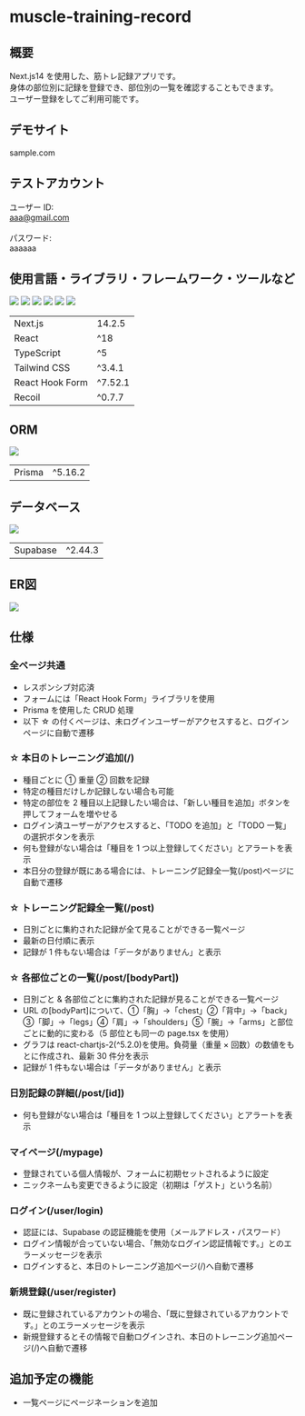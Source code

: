 # muscle-training-record

## 概要

Next.js14 を使用した、筋トレ記録アプリです。<br>
身体の部位別に記録を登録でき、部位別の一覧を確認することもできます。<br>
ユーザー登録をしてご利用可能です。

## デモサイト

sample.com

## テストアカウント

ユーザー ID:<br/>
aaa@gmail.com<br/>
<br/>
パスワード:<br/>
aaaaaa

## 使用言語・ライブラリ・フレームワーク・ツールなど

<p>
<img src="https://img.shields.io/badge/Next-black?style=for-the-badge&logo=next.js&logoColor=white">
<img src="https://img.shields.io/badge/react-%2320232a.svg?style=for-the-badge&logo=react&logoColor=%2361DAFB">
<img src="https://img.shields.io/badge/typescript-%23007ACC.svg?style=for-the-badge&logo=typescript&logoColor=white">
<img src="https://img.shields.io/badge/tailwindcss-%2338B2AC.svg?style=for-the-badge&logo=tailwind-css&logoColor=white">
<img src="https://img.shields.io/badge/React%20Hook%20Form-%23EC5990.svg?style=for-the-badge&logo=reacthookform&logoColor=white">
<img src="https://img.shields.io/badge/Recoil-3578E5.svg?style=for-the-badge&logo=recoil&logoColor=white">
</p>
<table>
  <tr>
    <td>Next.js</td>
    <td>14.2.5</td>
  </tr>
  <tr>
    <td>React</td>
    <td>^18</td>
  </tr>
  <tr>
    <td>TypeScript</td>
    <td>^5</td>
  </tr>
  <tr>
    <td>Tailwind CSS</td>
    <td>^3.4.1</td>
  </tr>
  <tr>
    <td>React Hook Form</td>
    <td>^7.52.1</td>
  </tr>
  <tr>
    <td>Recoil</td>
    <td>^0.7.7</td>
  </tr>
</table>

## ORM

<p>
<img src="https://img.shields.io/badge/Prisma-3982CE?style=for-the-badge&logo=Prisma&logoColor=white">
</p>
<table>
  <tr>
    <td>Prisma</td>
    <td>^5.16.2</td>
  </tr>
</table>

## データベース

<p>
<img src="https://img.shields.io/badge/Supabase-3ECF8E?style=for-the-badge&logo=supabase&logoColor=white">
</p>
<table>
  <tr>
    <td>Supabase</td>
    <td>^2.44.3</td>
  </tr>
</table>

## ER図
<img src="![er](https://github.com/user-attachments/assets/6c5d24dc-2d57-41dd-857f-a54eaf845934)">


## 仕様

### 全ページ共通

- レスポンシブ対応済
- フォームには「React Hook Form」ライブラリを使用
- Prisma を使用した CRUD 処理
- 以下 ☆ の付くページは、未ログインユーザーがアクセスすると、ログインページに自動で遷移

### ☆ 本日のトレーニング追加(/)

- 種目ごとに ① 重量 ② 回数を記録
- 特定の種目だけしか記録しない場合も可能
- 特定の部位を 2 種目以上記録したい場合は、「新しい種目を追加」ボタンを押してフォームを増やせる
- ログイン済ユーザーがアクセスすると、「TODO を追加」と「TODO 一覧」の選択ボタンを表示
- 何も登録がない場合は「種目を 1 つ以上登録してください」とアラートを表示
- 本日分の登録が既にある場合には、トレーニング記録全一覧(/post)ページに自動で遷移

### ☆ トレーニング記録全一覧(/post)

- 日別ごとに集約された記録が全て見ることができる一覧ページ
- 最新の日付順に表示
- 記録が 1 件もない場合は「データがありません」と表示

### ☆ 各部位ごとの一覧(/post/[bodyPart])

- 日別ごと & 各部位ごとに集約された記録が見ることができる一覧ページ
- URL の[bodyPart]について、①「胸」→「chest」②「背中」→「back」③「脚」→「legs」④「肩」→「shoulders」⑤「腕」→「arms」と部位ごとに動的に変わる（5 部位とも同一の page.tsx を使用）
- グラフは react-chartjs-2(^5.2.0)を使用。負荷量（重量 × 回数）の数値をもとに作成され、最新 30 件分を表示
- 記録が 1 件もない場合は「データがありません」と表示

### 日別記録の詳細(/post/[id])

- 何も登録がない場合は「種目を 1 つ以上登録してください」とアラートを表示

### マイページ(/mypage)

- 登録されている個人情報が、フォームに初期セットされるように設定
- ニックネームも変更できるように設定（初期は「ゲスト」という名前）

### ログイン(/user/login)

- 認証には、Supabase の認証機能を使用（メールアドレス・パスワード）
- ログイン情報が合っていない場合、「無効なログイン認証情報です。」とのエラーメッセージを表示
- ログインすると、本日のトレーニング追加ページ(/)へ自動で遷移

### 新規登録(/user/register)

- 既に登録されているアカウントの場合、「既に登録されているアカウントです。」とのエラーメッセージを表示
- 新規登録するとその情報で自動ログインされ、本日のトレーニング追加ページ(/)へ自動で遷移

## 追加予定の機能

- 一覧ページにページネーションを追加
